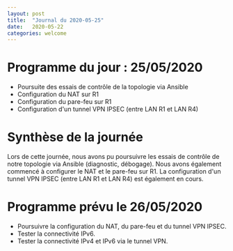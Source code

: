 ```yaml
---
layout: post
title:  "Journal du 2020-05-25"
date:   2020-05-22
categories: welcome
---
```


# Programme du jour : 25/05/2020

* Poursuite des essais de contrôle de la topologie via Ansible
* Configuration du NAT sur R1
* Configuration du pare-feu sur R1
* Configuration d'un tunnel VPN IPSEC (entre LAN R1 et LAN R4)

# Synthèse de la journée

Lors de cette journée, nous avons pu poursuivre les essais de contrôle de notre topologie via Ansible (diagnostic, débogage). Nous avons également commencé à configurer le NAT et le pare-feu sur R1. La configuration d'un tunnel VPN IPSEC (entre LAN R1 et LAN R4) est également en cours.

# Programme prévu le 26/05/2020

* Poursuivre la configuration du NAT, du pare-feu et du tunnel VPN IPSEC.
* Tester la connectivité IPv6.
* Tester la connectivité IPv4 et IPv6 via le tunnel VPN.

